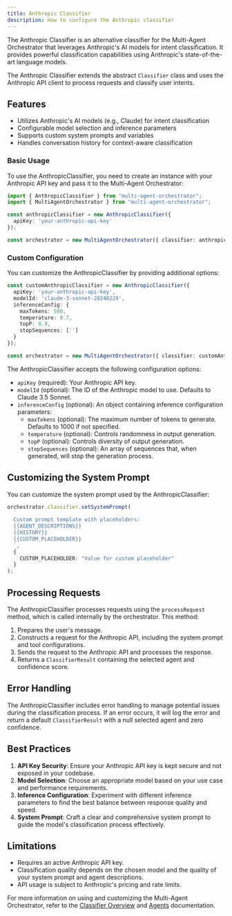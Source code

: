 ```yaml
---
title: Anthropic Classifier
description: How to configure the Anthropic classifier
---
```


The Anthropic Classifier is an alternative classifier for the Multi-Agent Orchestrator that leverages Anthropic's AI models for intent classification. It provides powerful classification capabilities using Anthropic's state-of-the-art language models.

The Anthropic Classifier extends the abstract `Classifier` class and uses the Anthropic API client to process requests and classify user intents.

## Features

- Utilizes Anthropic's AI models (e.g., Claude) for intent classification
- Configurable model selection and inference parameters
- Supports custom system prompts and variables
- Handles conversation history for context-aware classification

### Basic Usage

To use the AnthropicClassifier, you need to create an instance with your Anthropic API key and pass it to the Multi-Agent Orchestrator:

```typescript
import { AnthropicClassifier } from "multi-agent-orchestrator";
import { MultiAgentOrchestrator } from "multi-agent-orchestrator";

const anthropicClassifier = new AnthropicClassifier({
  apiKey: 'your-anthropic-api-key'
});

const orchestrator = new MultiAgentOrchestrator({ classifier: anthropicClassifier });
```

### Custom Configuration

You can customize the AnthropicClassifier by providing additional options:

```typescript
const customAnthropicClassifier = new AnthropicClassifier({
  apiKey: 'your-anthropic-api-key',
  modelId: 'claude-3-sonnet-20240229',
  inferenceConfig: {
    maxTokens: 500,
    temperature: 0.7,
    topP: 0.9,
    stopSequences: ['']
  }
});

const orchestrator = new MultiAgentOrchestrator({ classifier: customAnthropicClassifier });
```

The AnthropicClassifier accepts the following configuration options:

- `apiKey` (required): Your Anthropic API key.
- `modelId` (optional): The ID of the Anthropic model to use. Defaults to Claude 3.5 Sonnet.
- `inferenceConfig` (optional): An object containing inference configuration parameters:
  - `maxTokens` (optional): The maximum number of tokens to generate. Defaults to 1000 if not specified.
  - `temperature` (optional): Controls randomness in output generation.
  - `topP` (optional): Controls diversity of output generation.
  - `stopSequences` (optional): An array of sequences that, when generated, will stop the generation process.

## Customizing the System Prompt

You can customize the system prompt used by the AnthropicClassifier:

```typescript
orchestrator.classifier.setSystemPrompt(
  `
  Custom prompt template with placeholders:
  {{AGENT_DESCRIPTIONS}}
  {{HISTORY}}
  {{CUSTOM_PLACEHOLDER}}
  `,
  {
    CUSTOM_PLACEHOLDER: "Value for custom placeholder"
  }
);
```

## Processing Requests

The AnthropicClassifier processes requests using the `processRequest` method, which is called internally by the orchestrator. This method:

1. Prepares the user's message.
2. Constructs a request for the Anthropic API, including the system prompt and tool configurations.
3. Sends the request to the Anthropic API and processes the response.
4. Returns a `ClassifierResult` containing the selected agent and confidence score.

## Error Handling

The AnthropicClassifier includes error handling to manage potential issues during the classification process. If an error occurs, it will log the error and return a default `ClassifierResult` with a null selected agent and zero confidence.

## Best Practices

1. **API Key Security**: Ensure your Anthropic API key is kept secure and not exposed in your codebase.
2. **Model Selection**: Choose an appropriate model based on your use case and performance requirements.
3. **Inference Configuration**: Experiment with different inference parameters to find the best balance between response quality and speed.
4. **System Prompt**: Craft a clear and comprehensive system prompt to guide the model's classification process effectively.

## Limitations

- Requires an active Anthropic API key.
- Classification quality depends on the chosen model and the quality of your system prompt and agent descriptions.
- API usage is subject to Anthropic's pricing and rate limits.

For more information on using and customizing the Multi-Agent Orchestrator, refer to the [Classifier Overview](/multi-agent-orchestrator/classifier/overview) and [Agents](/multi-agent-orchestrator/agents/overview) documentation.